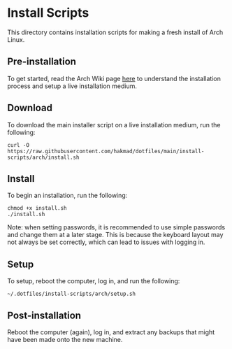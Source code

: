 # Install Scripts

This directory contains installation scripts for making a fresh install of Arch
Linux.

## Pre-installation

To get started, read the Arch Wiki page
[here](https://wiki.archlinux.org/title/Installation_guide) to understand the
installation process and setup a live installation medium.

## Download

To download the main installer script on a live installation medium, run the
following:

```
curl -O https://raw.githubusercontent.com/hakmad/dotfiles/main/install-scripts/arch/install.sh
```

## Install

To begin an installation, run the following:

```
chmod +x install.sh
./install.sh
```

Note: when setting passwords, it is recommended to use simple passwords and
change them at a later stage. This is because the keyboard layout may not
always be set correctly, which can lead to issues with logging in.

## Setup

To setup, reboot the computer, log in, and run the following:

```
~/.dotfiles/install-scripts/arch/setup.sh
```

## Post-installation

Reboot the computer (again), log in, and extract any backups that might have
been made onto the new machine.
